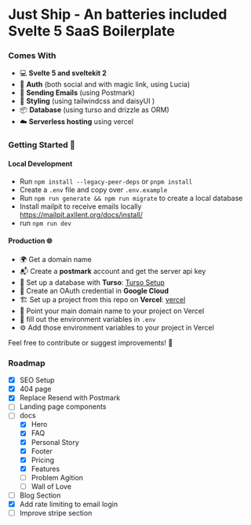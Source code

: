 # Just Ship - An batteries included Svelte 5 SaaS Boilerplate

### Comes With

- 💻 **Svelte 5 and sveltekit 2**
- 🚪 **Auth** (both social and with magic link, using Lucia)
- 📧 **Sending Emails** (using Postmark)
- 🎨 **Styling** (using tailwindcss and daisyUI )
- 📦 **Database** (using turso and drizzle as ORM)
- ☁️ **Serverless hosting** using vercel

### Getting Started 🚀

#### Local Development

- Run `npm install --legacy-peer-deps` or `pnpm install`
- Create a `.env` file and copy over `.env.example`
- Run `npm run generate && npm run migrate` to create a local database
- Install mailpit to receive emails locally https://mailpit.axllent.org/docs/install/
- run `npm run dev`

#### Production 🌐

- 🌍 Get a domain name
- 📬 Create a **postmark** account and get the server api key
- 💾 Set up a database with **Turso**: [Turso Setup](https://turso.tech/)
- 🔑 Create an OAuth credential in **Google Cloud**
- 🏗️ Set up a project from this repo on **Vercel**: [vercel](https://vercel.com)
- 🎯 Point your main domain name to your project on Vercel
- 🔐 fill out the environment variables in `.env`
- ⚙️ Add those environment variables to your project in Vercel

Feel free to contribute or suggest improvements! 🤝

### Roadmap

- [x] SEO Setup
- [x] 404 page
- [x] Replace Resend with Postmark
- [ ] Landing page components
- [ ] docs
  - [x] Hero
  - [x] FAQ
  - [x] Personal Story
  - [x] Footer
  - [x] Pricing
  - [x] Features
  - [ ] Problem Agition
  - [ ] Wall of Love
- [ ] Blog Section
- [x] Add rate limiting to email login
- [ ] Improve stripe section
